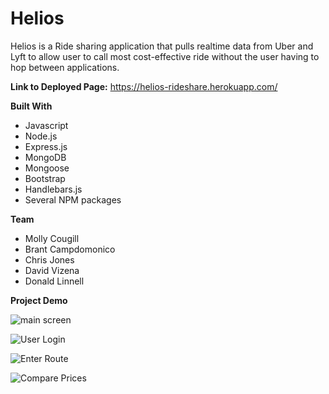 # Helios

Helios is a Ride sharing application that pulls realtime data from Uber and Lyft to allow user to call most cost-effective ride without the user having to hop between applications. 

**Link to Deployed Page:** https://helios-rideshare.herokuapp.com/

**Built With**
- Javascript
- Node.js
- Express.js
- MongoDB
- Mongoose
- Bootstrap
- Handlebars.js
- Several NPM packages 

**Team**
- Molly Cougill
- Brant Campdomonico 
- Chris Jones
- David Vizena
- Donald Linnell 

**Project Demo**

![main screen](./assets/images/main.png "Initial User View")

![User Login](./assets/images/login.png "User Login")

![Enter Route](./assets/images/coordinates.png "Enter Route")

![Compare Prices](./assets/images/price.png "Compare Prices")

